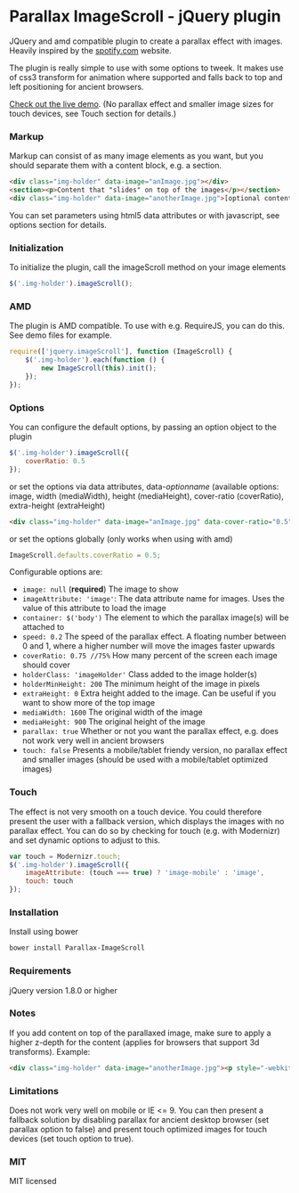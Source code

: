 # Parallax ImageScroll - jQuery plugin

JQuery and amd compatible plugin to create a parallax effect with images. Heavily inspired by the [spotify.com](https://www.spotify.com) website.

The plugin is really simple to use with some options to tweek. It makes use of css3 transform for animation where supported and falls back to top and left positioning for ancient browsers.

[Check out the live demo](http://codepen.io/pederan/full/Hheuy). (No parallax effect and smaller image sizes for touch devices, see Touch section for details.)

### Markup

Markup can consist of as many image elements as you want, but you should separate them with a content block, e.g. a section.

```html
<div class="img-holder" data-image="anImage.jpg"></div>
<section><p>Content that "slides" on top of the images</p></section>
<div class="img-holder" data-image="anotherImage.jpg">[optional content to be displayed on top of the images]</div>
```

You can set parameters using html5 data attributes or with javascript, see options section for details.

### Initialization

To initialize the plugin, call the imageScroll method on your image elements
```javascript
$('.img-holder').imageScroll();
```

### AMD

The plugin is AMD compatible. To use with e.g. RequireJS, you can do this. See demo files for example.
```javascript
require(['jquery.imageScroll'], function (ImageScroll) {
    $('.img-holder').each(function () {
        new ImageScroll(this).init();
    });
});
```

### Options

You can configure the default options, by passing an option object to the plugin
```javascript
$('.img-holder').imageScroll({
    coverRatio: 0.5
});
```

or set the options via data attributes, data-*optionname* (available options: image, width (mediaWidth), height (mediaHeight), cover-ratio (coverRatio), extra-height (extraHeight)
```html
<div class="img-holder" data-image="anImage.jpg" data-cover-ratio="0.5"></div>
```

or set the options globally (only works when using with amd)
```javascript
ImageScroll.defaults.coverRatio = 0.5;
```

Configurable options are:
* ```image: null``` (**required**) The image to show
* ```imageAttribute: 'image'```: The data attribute name for images. Uses the value of this attribute to load the image
* ```container: $('body')``` The element to which the parallax image(s) will be attached to
* ```speed: 0.2``` The speed of the parallax effect. A floating number between 0 and 1, where a higher number will move the images faster upwards
* ```coverRatio: 0.75 //75%``` How many percent of the screen each image should cover
* ```holderClass: 'imageHolder'``` Class added to the image holder(s)
* ```holderMinHeight: 200``` The minimum height of the image in pixels
* ```extraHeight: 0``` Extra height added to the image. Can be useful if you want to show more of the top image
* ```mediaWidth: 1600``` The original width of the image
* ```mediaHeight: 900``` The original height of the image
* ```parallax: true``` Whether or not you want the parallax effect, e.g. does not work very well in ancient browsers
* ```touch: false``` Presents a mobile/tablet friendy version, no parallax effect and smaller images (should be used with a mobile/tablet optimized images)


### Touch

The effect is not very smooth on a touch device. You could therefore present the user with a fallback version, which displays the images with no parallax effect. You can do so by checking for touch (e.g. with Modernizr) and set dynamic options to adjust to this.
```javascript
var touch = Modernizr.touch;
$('.img-holder').imageScroll({
    imageAttribute: (touch === true) ? 'image-mobile' : 'image',
    touch: touch
});
```

### Installation

Install using bower
```sh
bower install Parallax-ImageScroll
```

### Requirements

jQuery version 1.8.0 or higher

### Notes

If you add content on top of the parallaxed image, make sure to apply a higher z-depth for the content (applies for browsers that support 3d transforms).
Example:

```html
<div class="img-holder" data-image="anotherImage.jpg"><p style="-webkit-transform: translateZ(1px)">Hello world!</p></div>
```

### Limitations

Does not work very well on mobile or IE <= 9. You can then present a fallback solution by disabling parallax for ancient desktop browser (set parallax option to false) and present touch optimized images for touch devices (set touch option to true).

### MIT

MIT licensed
